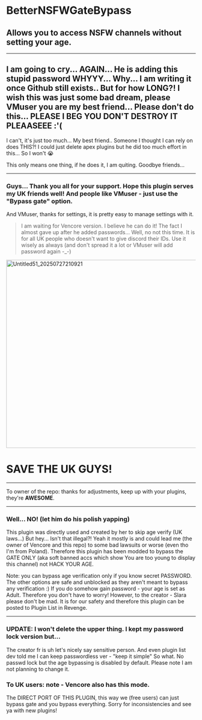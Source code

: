 # BetterNSFWGateBypass 
## Allows you to access NSFW channels without setting your age.

__ __
## I am going to cry... AGAIN... He is adding this stupid password WHYYY... Why... I am writing it once Github still exists.. But for how LONG?! I wish this was just some bad dream, please VMuser you are my best friend... Please don't do this... PLEASE I BEG YOU DON'T DESTROY IT PLEAASEEE :'(

I can't, it's just too much... My best friend.. Someone I thought I can rely on does THIS?! I could just delete apex plugins but he did too much effort in this... So I won't 😭

This only means one thing, if he does it, I am quiting. Goodbye friends...
__ __
### Guys... Thank you all for your support. Hope this plugin serves my UK friends well! And people like VMuser - just use the "Bypass gate" option.
And VMuser, thanks for settings, it is pretty easy to manage settings with it.
> I am waiting for Vencore version. I believe he can do it! The fact I almost gave up after he added passwords... Well, no not this time. It is for all UK people who doesn't want to give discord their IDs.
Use it wisely as always (and don't spread it a lot or VMuser will add password again -_-)

<img width="1500" height="500" alt="Untitled51_20250727210921" src="https://github.com/user-attachments/assets/f1dfb1b4-7397-4f9c-aafb-c41cf9c4a75a" />

# SAVE THE UK GUYS!

__ __
To owner of the repo: thanks for adjustments, keep up with your plugins, they're **AWESOME**.

__ __
### Well... NO! (let him do his polish yapping)
This plugin was directly used and created by her to skip age verify (UK laws...) But hey... Isn't that illegal?!
Yeah it mostly is and could lead me (the owner of Vencore and this repo) to some bad lawsuits or worse (even tho I'm from Poland).
Therefore this plugin has been modded to bypass the GATE ONLY (aka soft banned accs which show You are too young to display this channel) not HACK YOUR AGE.

Note: you can bypass age verification only if you know secret PASSWORD. The other options are safe and unblocked as they aren't meant to bypass any verification :)
If you do somehow gain password - your age is set as Adult. Therefore you don't have to worry!
However, to the creator - Slara please don't be mad. It is for our safety and therefore this plugin can be posted to Plugin List in Revenge.

__ __
### UPDATE: I won't delete the upper thing. I kept my password lock version but...
The creator fr is uh let's nicely say sensitive person. And even plugin list dev told me I can keep passwordless ver - "keep it simple"
So what. No passwd lock but the age bypassing is disabled by default. Please note I am not planning to change it.

### To UK users: note - Vencore also has this mode.
The DIRECT PORT OF THIS PLUGIN, this way we (free users) can just bypass gate and you bypass everything. Sorry for inconsistencies and see ya with new plugins!
